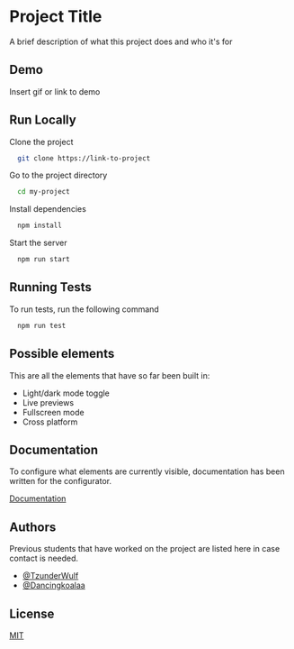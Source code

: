 
# Project Title

A brief description of what this project does and who it's for


## Demo

Insert gif or link to demo


## Run Locally

Clone the project

```bash
  git clone https://link-to-project
```

Go to the project directory

```bash
  cd my-project
```

Install dependencies

```bash
  npm install
```

Start the server

```bash
  npm run start
```


## Running Tests

To run tests, run the following command

```bash
  npm run test
```


## Possible elements

This are all the elements that have so far been built in:

- Light/dark mode toggle
- Live previews
- Fullscreen mode
- Cross platform


## Documentation

To configure what elements are currently visible, documentation has been written for the configurator.

[Documentation](https://linktodocumentation)


## Authors

Previous students that have worked on the project are listed here in case contact is needed.

- [@TzunderWulf](https://www.github.com/tzunderwulf)
- [@Dancingkoalaa](https://www.github.com/Dancingkoalaa)


## License

[MIT](https://choosealicense.com/licenses/mit/)

